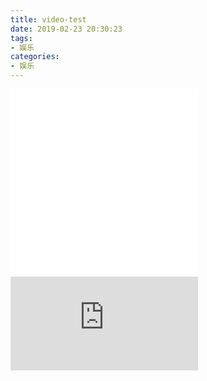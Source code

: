 ```yaml
---
title: video-test
date: 2019-02-23 20:30:23
tags:
- 娱乐
categories:
- 娱乐
---
```


<iframe src="//player.bilibili.com/player.html?aid=44091458&cid=77216986&page=1" scrolling="no" border="0" frameborder="no" framespacing="0" allowfullscreen="true"> </iframe>



<iframe src="//player.bilibili.com/player.html?aid=44365082&cid=77679914&page=1" scrolling="no" border="0" frameborder="no" framespacing="0" allowfullscreen="true"> </iframe>


<iframe frameborder="0" src="https://v.qq.com/txp/iframe/player.html?vid=v0029bmcc3w" allowFullScreen="true"></iframe>

